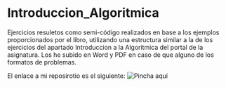 # Introduccion_Algoritmica
Ejercicios resuletos como semi-código realizados en base a los ejemplos proporcionados por el libro, utilizando una estructura similar a la de los ejercicios del apartado Introduccion a la Algoritmica del portal de la asignatura.
Los he subido en Word y PDF en caso de que alguno de los formatos de problemas.

El enlace a mi reposirotio es el siguiente: ![Pincha aquí](https://github.com/Xavitheforce/Introduccion_Algoritmica)
